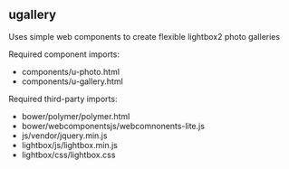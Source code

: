## ugallery

Uses simple web components to create flexible lightbox2 photo galleries

Required component imports: 
- components/u-photo.html 
- components/u-gallery.html

Required third-party imports:
- bower/polymer/polymer.html
- bower/webcomponentsjs/webcomnonents-lite.js
- js/vendor/jquery.min.js
- lightbox/js/lightbox.min.js
- lightbox/css/lightbox.css
